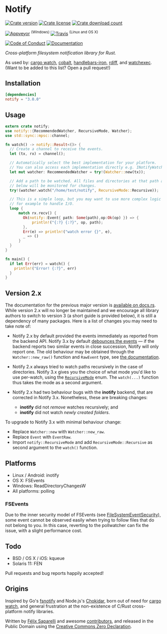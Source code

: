 # Notify

[![Crate version](https://img.shields.io/crates/v/notify.svg?style=flat-square)][crate]
[![Crate license](https://img.shields.io/crates/l/notify.svg?style=flat-square)][cc0]
[![Crate download count](https://img.shields.io/crates/d/notify.svg?style=flat-square)][crate]

[![Appveyor](https://img.shields.io/appveyor/ci/passcod/rsnotify.svg?style=flat-square)][build-windows] <sup>(Windows)</sup>
[![Travis](https://img.shields.io/travis/passcod/notify.svg?style=flat-square)][build-unix] <sup>(Linux and OS X)</sup>

[![Code of Conduct](https://img.shields.io/badge/contributor-covenant-123456.svg?style=flat-square)][coc]
[![Documentation](https://img.shields.io/badge/documentation-docs.rs-df3600.svg?style=flat-square)][docs]


_Cross-platform filesystem notification library for Rust._


As used by: [cargo watch], [cobalt], [handlebars-iron], [rdiff], and
[watchexec]. (Want to be added to this list? Open a pull request!)

## Installation

```toml
[dependencies]
notify = "3.0.0"
```

## Usage

```rust
extern crate notify;
use notify::{RecommendedWatcher, RecursiveMode, Watcher};
use std::sync::mpsc::channel;

fn watch() -> notify::Result<()> {
  // Create a channel to receive the events.
  let (tx, rx) = channel();

  // Automatically select the best implementation for your platform.
  // You can also access each implementation directly e.g. INotifyWatcher.
  let mut watcher: RecommendedWatcher = try!(Watcher::new(tx));

  // Add a path to be watched. All files and directories at that path and
  // below will be monitored for changes.
  try!(watcher.watch("/home/test/notify", RecursiveMode::Recursive));

  // This is a simple loop, but you may want to use more complex logic here,
  // for example to handle I/O.
  loop {
      match rx.recv() {
        Ok(notify::Event{ path: Some(path),op:Ok(op) }) => {
            println!("{:?} {:?}", op, path);
        },
        Err(e) => println!("watch error {}", e),
        _ => ()
      }
  }
}

fn main() {
  if let Err(err) = watch() {
    println!("Error! {:?}", err)
  }
}
```

## Version 2.x

The documentation for the previous major version is [available on
docs.rs][docs-v2]. While version 2.x will no longer be maintained and we
encourage all library authors to switch to version 3 (a short guide is provided
below), it is still a dependency of many packages. Here is a list of changes
you may need to take note of:

- Notify 2.x by default provided the events immediately as reported from the
  backend API. Notify 3.x by default [debounces the events][docs-debounce] — if
  the backend reports two similar events in close succession, Notify will only
  report one. The old behaviour may be obtained through the
  `Watcher::new_raw()` function and `RawEvent` type, see [the
  documentation][docs-raw].

- Notify 2.x always tried to watch paths recursively in the case of
  directories. Notify 3.x gives you the choice of what mode you'd like to use
  per-watch, using the [`RecursiveMode`][docs-recursivemode] enum. The
  `watch(...)` function thus takes the mode as a second argument.

- Notify 2.x had two behaviour bugs with the **inotify** backend, that are
  corrected in Notify 3.x. Nonetheless, these are breaking changes:

  * **inotify** did not _remove_ watches recursively; and
  * **inotify** did not watch _newly created folders_.

To upgrade to Notify 3.x with minimal behaviour change:

- Replace `Watcher::new` with `Watcher::new_raw`.
- Replace `Event` with `EventRaw`.
- Import `notify::RecursiveMode` and add `RecursiveMode::Recursive` as second
  argument to the `watch()` function.

## Platforms

- Linux / Android: inotify
- OS X: FSEvents
- Windows: ReadDirectoryChangesW
- All platforms: polling

### FSEvents

Due to the inner security model of FSEvents (see [FileSystemEventSecurity]),
some event cannot be observed easily when trying to follow files that do not
belong to you. In this case, reverting to the pollwatcher can fix the issue,
with a slight performance cost.

## Todo

- BSD / OS X / iOS: kqueue
- Solaris 11: FEN

Pull requests and bug reports happily accepted!

## Origins

Inspired by Go's [fsnotify] and Node.js's [Chokidar], born out of need for
[cargo watch], and general frustration at the non-existence of C/Rust
cross-platform notify libraries.

Written by [Félix Saparelli] and awesome [contributors], and released in the
Public Domain using the [Creative Commons Zero Declaration][cc0].

[Chokidar]: https://github.com/paulmillr/chokidar
[FileSystemEventSecurity]: https://developer.apple.com/library/mac/documentation/Darwin/Conceptual/FSEvents_ProgGuide/FileSystemEventSecurity/FileSystemEventSecurity.html
[Félix Saparelli]: https://passcod.name
[build-unix]: https://travis-ci.org/passcod/notify
[build-windows]: https://ci.appveyor.com/project/passcod/rsnotify
[cargo watch]: https://github.com/passcod/cargo-watch
[cc0]: https://creativecommons.org/publicdomain/zero/1.0/
[cobalt]: https://github.com/cobalt-org/cobalt.rs
[coc]: http://contributor-covenant.org/version/1/4/
[contributors]: https://github.com/passcod/notify/graphs/contributors
[crate]: https://crates.io/crates/notify
[docs-debounce]: https://docs.rs/notify/#default-debounced-api
[docs-raw]: https://docs.rs/notify/#raw-api
[docs-recursivemode]: https://docs.rs/notify/enum.RecursiveMode.html
[docs-v2]: https://docs.rs/notify/2
[docs]: https://docs.rs/notify
[fsnotify]: https://github.com/go-fsnotify/fsnotify
[handlebars-iron]: https://github.com/sunng87/handlebars-iron
[rdiff]: https://github.com/dyule/rdiff
[watchexec]: https://github.com/mattgreen/watchexec
